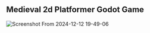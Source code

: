 ## Medieval 2d Platformer Godot Game

![Screenshot From 2024-12-12 19-49-06](https://github.com/user-attachments/assets/4b985521-d1c6-47db-a00b-4112cb76a3df)
